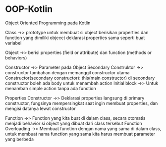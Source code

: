 # OOP-Kotlin
Object Oriented Programming pada Kotlin

Class ->> prototype untuk membuat si object
          berisikan properties dan function yang dimiliki objecct
          deklarasi properties sama seperti buat variabel


Object ->> berisi properties (field or attribute) dan function (methods or behaviors)

Constructor ->> Parameter pada Object 
Secondary Construktor ->> constructor tambahan dengan memanggil constructor utama Constructor(secondary constructor): this(main constructor)
                          di secondary constructor boleh ada body untuk menambah action
Initial block ->> Untuk menambah simple action tanpa ada function

Properties Constructor ->> Deklarasi properties langsung di primary constructor, fungsinya mempersingkat saat ingin membuat properties, dan mengisi datanya lewat                                                              constructor

Function ->> Function yang kita buat di dalam class, secara otomatis menjadi behavior si object yang dibuat dari class tersebut
Function Overloading ->> Membuat function dengan nama yang sama di dalam class, untuk membuat nama function yang sama kita harus membuat parameter yang berbeda
